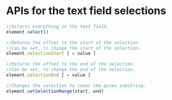 ﻿APIs for the text field selections
==================================

```javascript
//Selects everything in the text field.
element.select()

//Returns the offset to the start of the selection.
//Can be set, to change the start of the selection.
element.selectionStart [ = value ]

//Returns the offset to the end of the selection.
//Can be set, to change the end of the selection.
element.selectionEnd [ = value ]

//Changes the selection to cover the given substring.
element.setSelectionRange(start, end)
```
